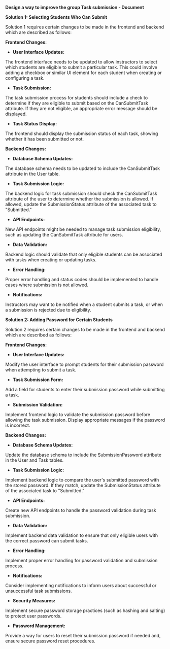 ﻿**Design a way to improve the group Task submission - Document**

<a name="_hlk143111384"></a>**Solution 1: Selecting Students Who Can Submit**

Solution 1 requires certain changes to be made in the frontend and backend which are described as
follows:

**Frontend Changes:**

- **User Interface Updates:**

The frontend interface needs to be updated to allow instructors to select which students are
eligible to submit a particular task. This could involve adding a checkbox or similar UI element for
each student when creating or configuring a task.

- **Task Submission:**

The task submission process for students should include a check to determine if they are eligible to
submit based on the CanSubmitTask attribute. If they are not eligible, an appropriate error message
should be displayed.

- **Task Status Display:**

The frontend should display the submission status of each task, showing whether it has been
submitted or not.

**Backend Changes:**

- **Database Schema Updates:**

The database schema needs to be updated to include the CanSubmitTask attribute in the User table.

- **Task Submission Logic:**

The backend logic for task submission should check the CanSubmitTask attribute of the user to
determine whether the submission is allowed. If allowed, update the SubmissionStatus attribute of
the associated task to "Submitted."

- **API Endpoints:**

New API endpoints might be needed to manage task submission eligibility, such as updating the
CanSubmitTask attribute for users.

- **Data Validation:**

Backend logic should validate that only eligible students can be associated with tasks when creating
or updating tasks.

- **Error Handling:**

Proper error handling and status codes should be implemented to handle cases where submission is not
allowed.

- **Notifications:**

Instructors may want to be notified when a student submits a task, or when a submission is rejected
due to eligibility.

<a name="_hlk143111371"></a>**Solution 2: Adding Password for Certain Students**

Solution 2 requires certain changes to be made in the frontend and backend which are described as
follows:

**Frontend Changes:**

- **User Interface Updates:**

Modify the user interface to prompt students for their submission password when attempting to submit
a task.

- **Task Submission Form:**

Add a field for students to enter their submission password while submitting a task.

- **Submission Validation:**

Implement frontend logic to validate the submission password before allowing the task submission.
Display appropriate messages if the password is incorrect.

**Backend Changes:**

- **Database Schema Updates:**

Update the database schema to include the SubmissionPassword attribute in the User and Task tables.

- **Task Submission Logic:**

Implement backend logic to compare the user's submitted password with the stored password. If they
match, update the SubmissionStatus attribute of the associated task to "Submitted."

- **API Endpoints:**

Create new API endpoints to handle the password validation during task submission.

- **Data Validation:**

Implement backend data validation to ensure that only eligible users with the correct password can
submit tasks.

- **Error Handling:**

Implement proper error handling for password validation and submission process.

- **Notifications:**

Consider implementing notifications to inform users about successful or unsuccessful task
submissions.

- **Security Measures:**

Implement secure password storage practices (such as hashing and salting) to protect user passwords.

- **Password Management:**

Provide a way for users to reset their submission password if needed and, ensure secure password
reset procedures.
